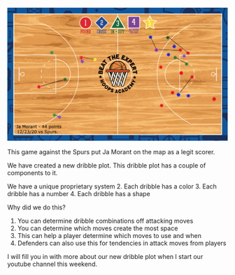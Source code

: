 ![BTE Dribble Plot](https://github.com/rashadwest/rashadwest.github.io/blob/master/_posts/BTE_Dribble_Plot_JaMorant_44.png?raw=true)

This game against the Spurs put Ja Morant on the map as a legit scorer.

We have created a new dribble plot.  This dribble plot has a couple of components to it.  

We have a unique proprietary system
2. Each dribble has a color 
3. Each dribble has a number 
4. Each dribble has a shape 

Why did we do this? 

1. You can determine dribble combinations off attacking moves 
2. You can determine which moves create the most space 
3. This can help a player determine which moves to use and when 
4. Defenders can also use this for tendencies in attack moves from players

I will fill you in with more about our new dribble plot when I start our youtube channel this weekend. 





